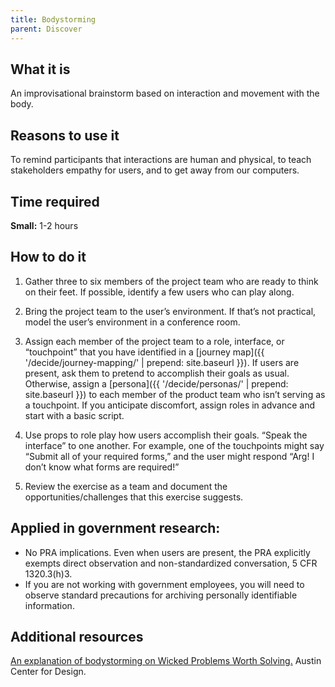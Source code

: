 ```yaml
---
title: Bodystorming
parent: Discover
---
```


## What it is

An improvisational brainstorm based on interaction and movement with the body.

## Reasons to use it

To remind participants that interactions are human and physical, to teach stakeholders empathy for users, and to get away from our computers.

## Time required

**Small:** 1-2 hours

## How to do it

1. Gather three to six members of the project team who are ready to think on their feet. If possible, identify a few users who can play along.

2. Bring the project team to the user’s environment. If that’s not practical, model the user’s environment in a conference room.

3. Assign each member of the project team to a role, interface, or “touchpoint” that you have identified in a [journey map]({{ '/decide/journey-mapping/' | prepend: site.baseurl }}). If users are present, ask them to pretend to accomplish their goals as usual. Otherwise, assign a [persona]({{ '/decide/personas/' | prepend: site.baseurl }}) to each member of the product team who isn’t serving as a touchpoint. If you anticipate discomfort, assign roles in advance and start with a basic script.

4. Use props to role play how users accomplish their goals. “Speak the interface” to one another. For example, one of the touchpoints might say “Submit all of your required forms,” and the user might respond “Arg! I don’t know what forms are required!”

5. Review the exercise as a team and document the opportunities/challenges that this exercise suggests.

## Applied in government research:

- No PRA implications. Even when users are present, the PRA explicitly exempts direct observation and non-standardized conversation, 5 CFR 1320.3(h)3.
- If you are not working with government employees, you will need to observe standard precautions for archiving personally identifiable information.

## Additional resources

[An explanation of bodystorming on Wicked Problems Worth Solving.](https://www.wickedproblems.com/6_bodystorming.php) Austin Center for Design.
